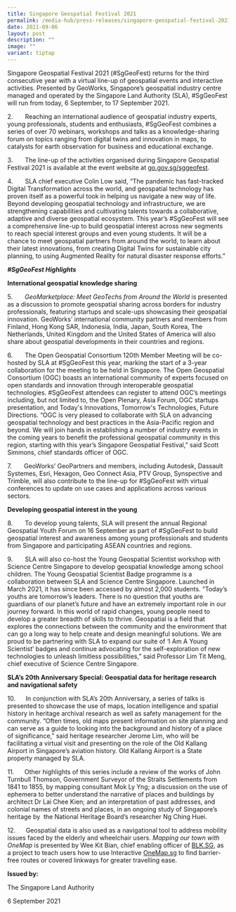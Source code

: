 ```yaml
---
title: Singapore Geospatial Festival 2021
permalink: /media-hub/press-releases/singapore-geospatial-festival-2021/
date: 2021-09-06
layout: post
description: ""
image: ""
variant: tiptap
---
```

<p>Singapore Geospatial Festival 2021 (#SgGeoFest) returns for the third
consecutive year with a virtual line-up of geospatial events and interactive
activities. Presented by GeoWorks, Singapore’s geospatial industry centre
managed and operated by the Singapore Land Authority (SLA), #SgGeoFest
will run from today, 6 September, to 17 September 2021.</p>
<p></p>
<p>2.&nbsp;&nbsp;&nbsp;&nbsp;&nbsp;&nbsp; Reaching an international audience
of geospatial industry experts, young professionals, students and enthusiasts,
#SgGeoFest combines a series of over 70 webinars, workshops and talks as
a knowledge-sharing forum on topics ranging from digital twins and innovation
in maps, to catalysts for earth observation for business and educational
exchange.</p>
<p></p>
<p>3.&nbsp;&nbsp;&nbsp;&nbsp;&nbsp;&nbsp; The line-up of the activities organised
during Singapore Geospatial Festival 2021 is available at the event website
at <a href="http://go.gov.sg/sggeofest" rel="noopener noreferrer nofollow" target="_blank">go.gov.sg/sggeofest</a>.</p>
<p></p>
<p>4.&nbsp;&nbsp;&nbsp;&nbsp;&nbsp;&nbsp; SLA chief executive Colin Low said,
“The pandemic has fast-tracked Digital Transformation across the world,
and geospatial technology has proven itself as a powerful took in helping
us navigate a new way of life. Beyond developing geospatial technology
and infrastructure, we are strengthening capabilities and cultivating talents
towards a collaborative, adaptive and diverse geospatial ecosystem. This
year’s #SgGeoFest will see a comprehensive line-up to build geospatial
interest across new segments to reach special interest groups and even
young students. It will be a chance to meet geospatial partners from around
the world, to learn about their latest innovations, from creating Digital
Twins for sustainable city planning, to using Augmented Reality for natural
disaster response efforts.”
<br>
</p>
<p><strong><em>#SgGeoFest Highlights</em></strong>
</p>
<p><strong>International geospatial knowledge sharing</strong>
</p>
<p>5.&nbsp;&nbsp;&nbsp;&nbsp;&nbsp;&nbsp;&nbsp;<em>GeoMarketplace: Meet GeoTechs from Around the World</em>&nbsp;is
presented as a discussion to promote geospatial sharing across borders
for industry professionals, featuring startups and scale-ups showcasing
their geospatial innovation. GeoWorks’ international community partners
and members from Finland, Hong Kong SAR, Indonesia, India, Japan, South
Korea, The Netherlands, United Kingdom and the United States of America
will also share about geospatial developments in their countries and regions.</p>
<p>6.&nbsp;&nbsp;&nbsp;&nbsp;&nbsp;&nbsp; The Open Geospatial Consortium
120th Member Meeting will be co-hosted by SLA at #SgGeoFest this year,
marking the start of a 3-year collaboration for the meeting to be held
in Singapore. The Open Geospatial Consortium (OGC) boasts an international
community of experts focused on open standards and innovation through interoperable
geospatial technologies. #SgGeoFest attendees can register to attend OGC’s
meetings including, but not limited to, the Open Plenary, Asia Forum, OGC
startups presentation, and Today's Innovations, Tomorrow's Technologies,
Future Directions. “OGC is very pleased to collaborate with SLA on advancing
geospatial technology and best practices in the Asia-Pacific region and
beyond.&nbsp;We will join hands&nbsp;in&nbsp;establishing a number&nbsp;of
industry&nbsp;events in the coming years&nbsp;to benefit the professional
geospatial community in this region, starting with this year’s Singapore
Geospatial Festival,” said Scott Simmons, chief standards officer of OGC.</p>
<p>7.&nbsp;&nbsp;&nbsp;&nbsp;&nbsp;&nbsp; GeoWorks’ GeoPartners and members,
including Autodesk, Dassault Systemes, Esri, Hexagon, Geo Connect Asia,
PTV Group, Synspective and Trimble, will also contribute to the line-up
for #SgGeoFest with virtual conferences to update on use cases and applications
across various sectors.</p>
<p></p>
<p><strong>Developing geospatial interest in the young</strong>
</p>
<p>8.&nbsp;&nbsp;&nbsp;&nbsp;&nbsp;&nbsp; To develop young talents, SLA will
present the annual Regional Geospatial Youth Forum on 16 September as part
of #SgGeoFest to build geospatial interest and awareness among young professionals
and students from Singapore and participating ASEAN countries and regions.</p>
<p></p>
<p>9.&nbsp;&nbsp;&nbsp;&nbsp;&nbsp;&nbsp; SLA will also co-host the&nbsp;Young
Geospatial Scientist workshop with Science Centre Singapore to develop
geospatial knowledge among school children. The Young Geospatial Scientist
Badge programme is a collaboration between SLA and Science Centre Singapore.
Launched in March 2021, it has since been accessed by almost 2,000 students.
“Today’s youths are tomorrow’s leaders. There is no question that youths
are guardians of our planet’s future and have an extremely important role
in our journey forward. In this world of rapid changes, young people need
to develop a greater breadth of skills to thrive. Geospatial is a field
that explores the connections between the community and the environment
that can go a long way to help create and design meaningful solutions.
We are proud to be partnering with SLA to expand our suite of ‘I Am A Young
Scientist’ badges and continue advocating for the self-exploration of new
technologies to unleash limitless possibilities,” said Professor Lim Tit
Meng, chief executive of Science Centre Singapore.</p>
<p></p>
<p><strong>SLA’s 20th Anniversary Special: Geospatial data for heritage research and navigational safety&nbsp;&nbsp;</strong>
</p>
<p>10.&nbsp;&nbsp;&nbsp;&nbsp;&nbsp; In conjunction with SLA’s 20th Anniversary,
a series of talks is presented to showcase the use of maps, location intelligence
and spatial history in heritage archival research as well as safety management
for the community. “Often times, old maps present information on site planning
and can serve as a guide to looking into the background and history of
a place of significance,” said heritage researcher Jerome Lim, who will
be facilitating a virtual visit and presenting on the role of the Old Kallang
Airport in Singapore’s aviation history. Old Kallang Airport is a State
property managed by SLA.&nbsp;</p>
<p></p>
<p>11.&nbsp;&nbsp;&nbsp;&nbsp;&nbsp; Other highlights of this series include
a review of the works of John Turnbull Thomson, Government Surveyor of
the Straits Settlements from 1841 to 1855, by mapping consultant Mok Ly
Yng; a discussion on the use of ephemera to better understand the narrative
of places and buildings by architect Dr Lai Chee Kien; and an interpretation
of past addresses, and colonial names of streets and places, in an ongoing
study of Singapore’s heritage by&nbsp; the National Heritage Board’s researcher
Ng Ching Huei.</p>
<p></p>
<p>12.&nbsp;&nbsp;&nbsp;&nbsp;&nbsp; Geospatial data is also used as a navigational
tool to address mobility issues faced by the elderly and wheelchair users.&nbsp;<em>Mapping our town with OneMap</em>&nbsp;is
presented by Wee Kit Bian, chief enabling officer of <a href="http://BLK.SG" rel="noopener noreferrer nofollow" target="_blank">BLK.SG</a>, as
a project to teach users how to use Interactive <a href="http://OneMap.sg" rel="noopener noreferrer nofollow" target="_blank">OneMap.sg</a> to find barrier-free routes or covered
linkways for greater travelling ease.&nbsp;</p>
<p></p>
<p><strong>Issued by:</strong>
</p>
<p>The Singapore Land Authority</p>
<p>6 September 2021</p>